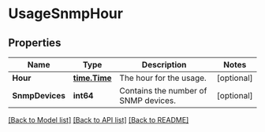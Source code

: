 # UsageSnmpHour

## Properties

Name | Type | Description | Notes
------------ | ------------- | ------------- | -------------
**Hour** | [**time.Time**](time.Time.md) | The hour for the usage. | [optional] 
**SnmpDevices** | **int64** | Contains the number of SNMP devices. | [optional] 

[[Back to Model list]](../README.md#documentation-for-models) [[Back to API list]](../README.md#documentation-for-api-endpoints) [[Back to README]](../README.md)



